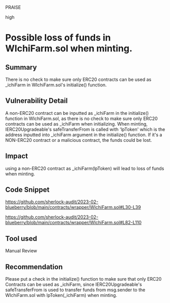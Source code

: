 PRAISE

high

# Possible loss of funds in WIchiFarm.sol when minting.

## Summary
There is no check to make sure only ERC20 contracts can be used as _ichiFarm in WIchiFarm.sol's  initialize() function.

## Vulnerability Detail

A non-ERC20 contract can be inputted as _ichiFarm in the initialize() function in WIchiFarm.sol, as there is no check to make sure only ERC20 contracts can be used as _ichiFarm when initializing.
When minting, IERC20Upgradeable's safeTransferFrom is called with 'lpToken' which is the address inputted into _ichiFarm argument in the initialize() function. 
If it's a NON-ERC20 contract or a malicious contract, the funds could be lost.

## Impact
using a non-ERC20 contract as _ichiFarm(lpToken) will lead to loss of funds when minting.
## Code Snippet
https://github.com/sherlock-audit/2023-02-blueberry/blob/main/contracts/wrapper/WIchiFarm.sol#L30-L39

https://github.com/sherlock-audit/2023-02-blueberry/blob/main/contracts/wrapper/WIchiFarm.sol#L82-L110

## Tool used

Manual Review

## Recommendation
Please put a check in the initialize() function to make sure that only ERC20 Contracts can be used as _ichiFarm, since IERC20Upgradeable's safeTransferFrom is used to transfer funds from msg.sender to the WIchiFarm.sol with lpToken(_ichiFarm) when minting.